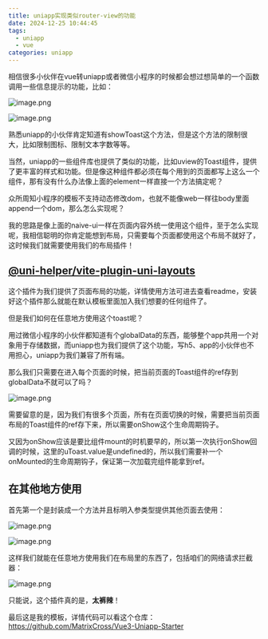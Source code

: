 ```yaml
---
title: uniapp实现类似router-view的功能
date: 2024-12-25 10:44:45
tags:
  - uniapp
  - vue
categories: uniapp
---
```


相信很多小伙伴在vue转uniapp或者微信小程序的时候都会想过想简单的一个函数调用一些信息提示的功能，比如：

![image.png](https://p0-xtjj-private.juejin.cn/tos-cn-i-73owjymdk6/919c5ec8a9d8432b9b47fa8aaf294c5e~tplv-73owjymdk6-jj-mark-v1:0:0:0:0:5o6Y6YeR5oqA5pyv56S-5Yy6IEAg5qGc5ZC56Zuq:q75.awebp?policy=eyJ2bSI6MywidWlkIjoiMTE3OTA5MTkwMTA5ODI2OSJ9&rk3s=f64ab15b&x-orig-authkey=f32326d3454f2ac7e96d3d06cdbb035152127018&x-orig-expires=1735785920&x-orig-sign=Y4Hu59bztiQA9a1qnjigiQqMadY%3D)

![image.png](https://p0-xtjj-private.juejin.cn/tos-cn-i-73owjymdk6/3a9d12e0eaa64e8eaf5a3785be561aa6~tplv-73owjymdk6-jj-mark-v1:0:0:0:0:5o6Y6YeR5oqA5pyv56S-5Yy6IEAg5qGc5ZC56Zuq:q75.awebp?policy=eyJ2bSI6MywidWlkIjoiMTE3OTA5MTkwMTA5ODI2OSJ9&rk3s=f64ab15b&x-orig-authkey=f32326d3454f2ac7e96d3d06cdbb035152127018&x-orig-expires=1735785920&x-orig-sign=fyjGfCweI2WjthEDC1525FSSxfg%3D)

熟悉uniapp的小伙伴肯定知道有showToast这个方法，但是这个方法的限制很大，比如限制图标、限制文本字数等等。

当然，uniapp的一些组件库也提供了类似的功能，比如uview的Toast组件，提供了更丰富的样式和功能。但是像这种组件都必须在每个用到的页面都写上这么一个组件，那有没有什么办法像上面的element一样直接一个方法搞定呢？

众所周知小程序的模板不支持动态修改dom，也就不能像web一样往body里面append一个dom，那么怎么实现呢？

我的思路是像上面的naive-ui一样在页面内容外统一使用这个组件，至于怎么实现呢，我相信聪明的你肯定能想到布局，只需要每个页面都使用这个布局不就好了，这时候我们就需要使用我们的布局插件！

<!-- more -->

## [@uni-helper/vite-plugin-uni-layouts](https://www.npmjs.com/package/@uni-helper/vite-plugin-uni-layouts)

这个插件为我们提供了页面布局的功能，详情使用方法可进去查看readme，安装好这个插件那么就能在默认模板里面加入我们想要的任何组件了。

但是我们如何在任意地方使用这个toast呢？

用过微信小程序的小伙伴都知道有个globalData的东西，能够整个app共用一个对象用于存储数据，而uniapp也为我们提供了这个功能，写h5、app的小伙伴也不用担心，uniapp为我们兼容了所有端。

那么我们只需要在进入每个页面的时候，把当前页面的Toast组件的ref存到globalData不就可以了吗？

![image.png](https://p0-xtjj-private.juejin.cn/tos-cn-i-73owjymdk6/ffc53be6ae3641eb9276891d5581ad77~tplv-73owjymdk6-jj-mark-v1:0:0:0:0:5o6Y6YeR5oqA5pyv56S-5Yy6IEAg5qGc5ZC56Zuq:q75.awebp?policy=eyJ2bSI6MywidWlkIjoiMTE3OTA5MTkwMTA5ODI2OSJ9&rk3s=f64ab15b&x-orig-authkey=f32326d3454f2ac7e96d3d06cdbb035152127018&x-orig-expires=1735785920&x-orig-sign=2LgQyWnz94RzyROi6PA1634JrTg%3D)

需要留意的是，因为我们有很多个页面，所有在页面切换的时候，需要把当前页面布局的Toast组件的ref存下来，所以需要onShow这个生命周期钩子。

又因为onShow应该是要比组件mount的时机要早的，所以第一次执行onShow回调的时候，这里的uToast.value是undefined的，所以我们需要补一个onMounted的生命周期钩子，保证第一次加载完组件能拿到ref。

## 在其他地方使用

首先第一个是封装成一个方法并且标明入参类型提供其他页面去使用：

![image.png](https://p0-xtjj-private.juejin.cn/tos-cn-i-73owjymdk6/7a8d189fa7f148c19dcc2bf70c8dd621~tplv-73owjymdk6-jj-mark-v1:0:0:0:0:5o6Y6YeR5oqA5pyv56S-5Yy6IEAg5qGc5ZC56Zuq:q75.awebp?policy=eyJ2bSI6MywidWlkIjoiMTE3OTA5MTkwMTA5ODI2OSJ9&rk3s=f64ab15b&x-orig-authkey=f32326d3454f2ac7e96d3d06cdbb035152127018&x-orig-expires=1735785920&x-orig-sign=krHgf2tlCucwcMZjUvNMnNazhk4%3D)

![image.png](https://p0-xtjj-private.juejin.cn/tos-cn-i-73owjymdk6/f37d92513445476fb3ebac2c3ee94d04~tplv-73owjymdk6-jj-mark-v1:0:0:0:0:5o6Y6YeR5oqA5pyv56S-5Yy6IEAg5qGc5ZC56Zuq:q75.awebp?policy=eyJ2bSI6MywidWlkIjoiMTE3OTA5MTkwMTA5ODI2OSJ9&rk3s=f64ab15b&x-orig-authkey=f32326d3454f2ac7e96d3d06cdbb035152127018&x-orig-expires=1735785920&x-orig-sign=se%2BZy1cMbLbAiwMUMiLZv534yFI%3D)

这样我们就能在任意地方使用我们在布局里的东西了，包括咱们的网络请求拦截器：

![image.png](https://p0-xtjj-private.juejin.cn/tos-cn-i-73owjymdk6/54aa52b51eef4713bd03922ae073efad~tplv-73owjymdk6-jj-mark-v1:0:0:0:0:5o6Y6YeR5oqA5pyv56S-5Yy6IEAg5qGc5ZC56Zuq:q75.awebp?policy=eyJ2bSI6MywidWlkIjoiMTE3OTA5MTkwMTA5ODI2OSJ9&rk3s=f64ab15b&x-orig-authkey=f32326d3454f2ac7e96d3d06cdbb035152127018&x-orig-expires=1735785920&x-orig-sign=J75Bbw1pJUNu2ggd2d6S4%2BTQsKI%3D)

只能说，这个插件真的是，**太裤辣**！

最后这是我的模板，详情代码可以看这个仓库： https://github.com/MatrixCross/Vue3-Uniapp-Starter
